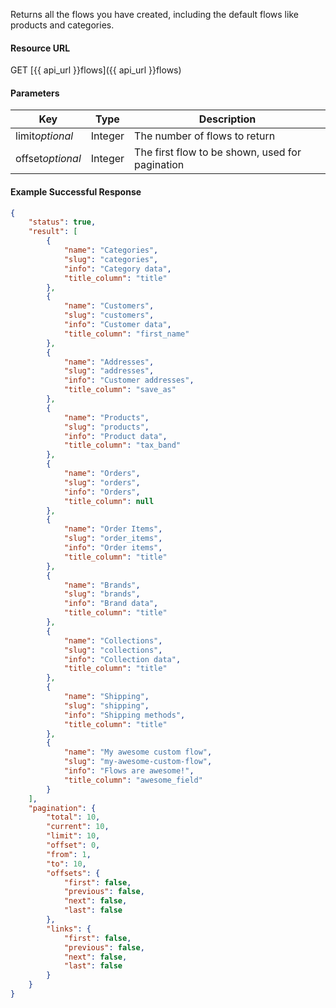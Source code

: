 <!--
@title Get all flows
@author Moltin Ltd
@description Gets a list of flows
@order 15.5

@sidebar 1
@family Flow
@rate No
@auth Yes
@format JSON
@http GET
@version beta
-->
Returns all the flows you have created, including the default flows like products and categories.

#### Resource URL
GET [{{ api_url }}flows]({{ api_url }}flows)


#### Parameters
Key | Type | Description
--- | ---- | -----------
limit*optional* | Integer | The number of flows to return
offset*optional* | Integer | The first flow to be shown, used for pagination

<!--code-->
#### Example Successful Response
``` json
{
    "status": true,
    "result": [
        {
            "name": "Categories",
            "slug": "categories",
            "info": "Category data",
            "title_column": "title"
        },
        {
            "name": "Customers",
            "slug": "customers",
            "info": "Customer data",
            "title_column": "first_name"
        },
        {
            "name": "Addresses",
            "slug": "addresses",
            "info": "Customer addresses",
            "title_column": "save_as"
        },
        {
            "name": "Products",
            "slug": "products",
            "info": "Product data",
            "title_column": "tax_band"
        },
        {
            "name": "Orders",
            "slug": "orders",
            "info": "Orders",
            "title_column": null
        },
        {
            "name": "Order Items",
            "slug": "order_items",
            "info": "Order items",
            "title_column": "title"
        },
        {
            "name": "Brands",
            "slug": "brands",
            "info": "Brand data",
            "title_column": "title"
        },
        {
            "name": "Collections",
            "slug": "collections",
            "info": "Collection data",
            "title_column": "title"
        },
        {
            "name": "Shipping",
            "slug": "shipping",
            "info": "Shipping methods",
            "title_column": "title"
        },
        {
            "name": "My awesome custom flow",
            "slug": "my-awesome-custom-flow",
            "info": "Flows are awesome!",
            "title_column": "awesome_field"
        }
    ],
    "pagination": {
        "total": 10,
        "current": 10,
        "limit": 10,
        "offset": 0,
        "from": 1,
        "to": 10,
        "offsets": {
            "first": false,
            "previous": false,
            "next": false,
            "last": false
        },
        "links": {
            "first": false,
            "previous": false,
            "next": false,
            "last": false
        }
    }
}
```
<!--/code-->